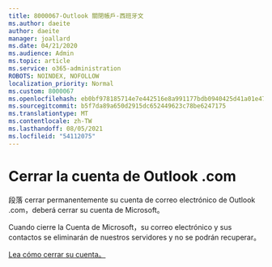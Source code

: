 ```yaml
---
title: 8000067-Outlook 關閉帳戶-西班牙文
ms.author: daeite
author: daeite
manager: joallard
ms.date: 04/21/2020
ms.audience: Admin
ms.topic: article
ms.service: o365-administration
ROBOTS: NOINDEX, NOFOLLOW
localization_priority: Normal
ms.custom: 8000067
ms.openlocfilehash: eb0bf978185714e7e442516e8a991177bdb0940425d41a01e47da1140e05aa07
ms.sourcegitcommit: b5f7da89a650d2915dc652449623c78be6247175
ms.translationtype: MT
ms.contentlocale: zh-TW
ms.lasthandoff: 08/05/2021
ms.locfileid: "54112075"
---
```

# <a name="cerrar-la-cuenta-de-outlookcom"></a>Cerrar la cuenta de Outlook .com

段落 cerrar permanentemente su cuenta de correo electrónico de Outlook .com，deberá cerrar su cuenta de Microsoft。

Cuando cierre la Cuenta de Microsoft，su correo electrónico y sus contactos se eliminarán de nuestros servidores y no se podrán recuperar。

[Lea cómo cerrar su cuenta。](https://support.office.com/es-es/article/cerrar-la-cuenta-de-outlook-com-564b801e-2a47-4cb2-afa8-12ead3185038?ui=es-ES&rs=es-ES&ad=ES?wt.mc_id=Office_Outlook_com_Alchemy)
